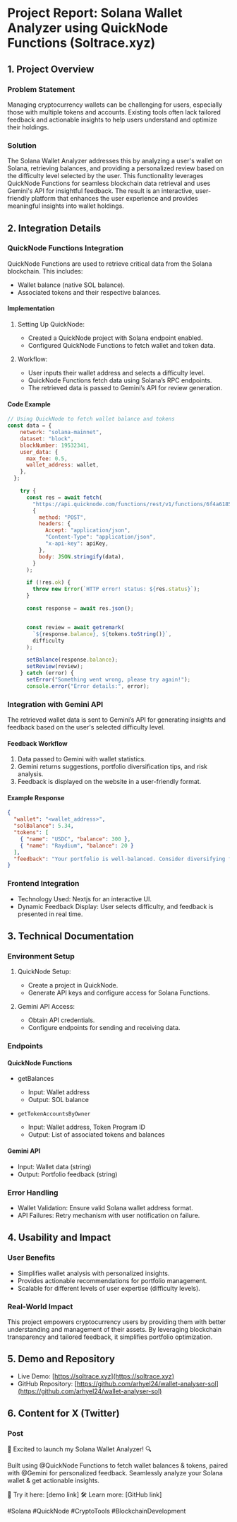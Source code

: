 # Project Report: Solana Wallet Analyzer using QuickNode Functions (Soltrace.xyz)

## 1. Project Overview

### Problem Statement

Managing cryptocurrency wallets can be challenging for users, especially those with multiple tokens and accounts. Existing tools often lack tailored feedback and actionable insights to help users understand and optimize their holdings.

### Solution

The Solana Wallet Analyzer addresses this by analyzing a user's wallet on Solana, retrieving balances, and providing a personalized review based on the difficulty level selected by the user. This functionality leverages QuickNode Functions for seamless blockchain data retrieval and uses Gemini's API for insightful feedback. The result is an interactive, user-friendly platform that enhances the user experience and provides meaningful insights into wallet holdings.

## 2. Integration Details

### QuickNode Functions Integration

QuickNode Functions are used to retrieve critical data from the Solana blockchain. This includes:

- Wallet balance (native SOL balance).
- Associated tokens and their respective balances.

#### Implementation

1. Setting Up QuickNode:

   - Created a QuickNode project with Solana endpoint enabled.
   - Configured QuickNode Functions to fetch wallet and token data.

2. Workflow:

   - User inputs their wallet address and selects a difficulty level.
   - QuickNode Functions fetch data using Solana’s RPC endpoints.
   - The retrieved data is passed to Gemini’s API for review generation.

#### Code Example

```javascript
// Using QuickNode to fetch wallet balance and tokens
const data = {
    network: "solana-mainnet",
    dataset: "block",
    blockNumber: 19532341,
    user_data: {
      max_fee: 0.5,
      wallet_address: wallet,
    },
  };

    try {
      const res = await fetch(
        "https://api.quicknode.com/functions/rest/v1/functions/6f4a6185-15c5-4327-8e9c-3d32ad59d83b/call?result_only=true",
        {
          method: "POST",
          headers: {
            Accept: "application/json",
            "Content-Type": "application/json",
            "x-api-key": apiKey,
          },
          body: JSON.stringify(data),
        }
      );

      if (!res.ok) {
        throw new Error(`HTTP error! status: ${res.status}`);
      }

      const response = await res.json();


      const review = await getremark(
        `${response.balance}, ${tokens.toString()}`,
        difficulty
      );

      setBalance(response.balance);
      setReview(review);
    } catch (error) {
      setError("Something went wrong, please try again!");
      console.error("Error details:", error);
```

### Integration with Gemini API

The retrieved wallet data is sent to Gemini’s API for generating insights and feedback based on the user's selected difficulty level.

#### Feedback Workflow

1. Data passed to Gemini with wallet statistics.
2. Gemini returns suggestions, portfolio diversification tips, and risk analysis.
3. Feedback is displayed on the website in a user-friendly format.

#### Example Response

```json
{
  "wallet": "<wallet_address>",
  "solBalance": 5.34,
  "tokens": [
    { "name": "USDC", "balance": 300 },
    { "name": "Raydium", "balance": 20 }
  ],
  "feedback": "Your portfolio is well-balanced. Consider diversifying further into stablecoins."
}
```

### Frontend Integration

- Technology Used: Nextjs for an interactive UI.
- Dynamic Feedback Display: User selects difficulty, and feedback is presented in real time.

## 3. Technical Documentation

### Environment Setup

1. QuickNode Setup:

   - Create a project in QuickNode.
   - Generate API keys and configure access for Solana Functions.

2. Gemini API Access:

   - Obtain API credentials.
   - Configure endpoints for sending and receiving data.

### Endpoints

#### QuickNode Functions

- getBalances

  - Input: Wallet address
  - Output: SOL balance

- `getTokenAccountsByOwner`

  - Input: Wallet address, Token Program ID
  - Output: List of associated tokens and balances

#### Gemini API

- Input: Wallet data (string)
- Output: Portfolio feedback (string)

### Error Handling

- Wallet Validation: Ensure valid Solana wallet address format.
- API Failures: Retry mechanism with user notification on failure.

## 4. Usability and Impact

### User Benefits

- Simplifies wallet analysis with personalized insights.
- Provides actionable recommendations for portfolio management.
- Scalable for different levels of user expertise (difficulty levels).

### Real-World Impact

This project empowers cryptocurrency users by providing them with better understanding and management of their assets. By leveraging blockchain transparency and tailored feedback, it simplifies portfolio optimization.

## 5. Demo and Repository

- Live Demo: [https://soltrace.xyz](https://soltrace.xyz)
- GitHub Repository: [https://github.com/arhyel24/wallet-analyser-sol](https://github.com/arhyel24/wallet-analyser-sol)

## 6. Content for X (Twitter)

### Post

🚀 Excited to launch my Solana Wallet Analyzer! 🔍

Built using @QuickNode Functions to fetch wallet balances & tokens, paired with @Gemini for personalized feedback. Seamlessly analyze your Solana wallet & get actionable insights.

🔗 Try it here: [demo link]
🛠️ Learn more: [GitHub link]

\#Solana #QuickNode #CryptoTools #BlockchainDevelopment

